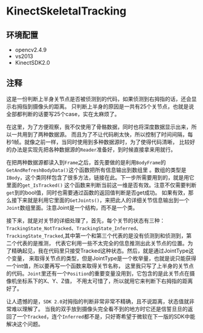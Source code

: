 # KinectSkeletalTracking
## 环境配置
* opencv2.4.9
* vs2013
* KinectSDK2.0
## 注释
这是一份判断上半身关节点是否被侦测到的代码，如果侦测到右拇指的话，还会显示右拇指到摄像头的距离。
只判断上半身的原因是一共有25个关节点，也就是说全部都判断的话要写25个case，实在太麻烦了。

在这里，为了方便观察，我不仅使用了骨骼数据，同时也将深度数据显示出来，所以一共用到了两种数据源。
而且为了不让代码刷太快，所以控制了时间间隔，每秒1帧。就像之前一样，当同时使用到多种数据源时，为了使得代码清晰，
比较好的办法是实现先把各种数据源的`Reader`准备好，到时候直接拿来用就行。

在把两种数据源都读入到`Frame`之后，首先要做的是利用`BodyFrame`的`GetAndRefreshBodyData()`这个函数把所有信息输出到数组里
。数组的类型是`IBody`，这个类同样包含了很多方法，链接在此。下一步所需要用到的，就是用它里面的`get_IsTracked()`
这个函数来判断当前这一维是否有效。注意不仅需要判断`get`到的bool值，同时也需要通过函数的返回值判断是否get成功。
如果有效，那么接下来就是利用它里面的`GetJoints()`，来把此人的详细关节信息输出到一个`Joint`数组里面。注意Joint是一个结构，而不是一个类。

接下来，就是对关节的详细处理了，首先，每个关节的状态有三种：`TrackingState_NotTracked`、`TrackingState_Inferred`、
`TrackingState_Tracked`,其中第一个和第三个代表的是没有侦测到和侦测到，第二个代表的是推测，
代表它利用一些不太完全的信息推测出此关节点的位置。为了精确起见，我在代码里只接受Tracked这种状态。然后，就是通过JointType这个变量，
来取得关节点的类型，但是JointType是一个枚举量，也就是说只能获得一个int值，所以要再写一个函数来取得关节名称，
这里我只写了上半身的关节点的代码。`Joint`里还有一个`Position`的重要变量没用到，它包含的是此关节点在摄像机坐标系下的X、Y、Z值，
不用太可惜了，所以就用它来判断下右拇指的距离好了。

让人遗憾的是，`SDK 2.0`对拇指的判断非常非常不精确，且不说距离，状态值就非常难以理解了。
当我的双手放到摄像头完全看不到的地方时它还是信誓旦旦的返回了一个`Tracked`，连个`Inferred`都不是，只好寄希望于微软在下一版的SDK中能解决这个问题。
